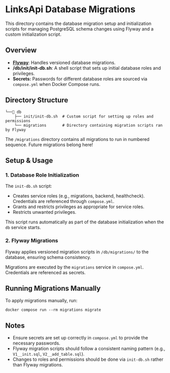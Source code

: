 # LinksApi Database Migrations

This directory contains the database migration setup and initialization scripts for managing PostgreSQL schema changes using Flyway and a custom initialization script.

## Overview

- **[Flyway](https://documentation.red-gate.com/fd)**: Handles versioned database migrations.
- **/db/init/init-db.sh**: A shell script that sets up initial database roles and privileges.
- **Secrets:** Passwords for different database roles are sourced via `compose.yml` when Docker Compose runs.

## Directory Structure

```
└──📁 db
    ├── init/init-db.sh  # Custom script for setting up roles and permissions
    └── migrations       # Directory containing migration scripts ran by Flyway
```

The `/migrations` directory contains all migrations to run in numbered sequence. Future migrations belong here!

## Setup & Usage

### 1. Database Role Initialization

The `init-db.sh` script:

- Creates service roles (e.g., migrations, backend, healthcheck). Credentials are referenced through `compose.yml`.
- Grants and restricts privileges as appropriate for service roles.
- Restricts unwanted privileges.

This script runs automatically as part of the database initialization when the `db` service starts.

### 2. Flyway Migrations

Flyway applies versioned migration scripts in `/db/migrations/` to the database, ensuring schema consistency.

Migrations are executed by the `migrations` service in `compose.yml`. Credentials are referenced as secrets.

## Running Migrations Manually

To apply migrations manually, run:

```
docker compose run --rm migrations migrate
```

## Notes

- Ensure secrets are set up correctly in `compose.yml` to provide the necessary passwords.
- Flyway migration scripts should follow a consistent naming pattern (e.g., `V1__init.sql`, `V2__add_table.sql`).
- Changes to roles and permissions should be done via `init-db.sh` rather than Flyway migrations.
